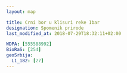 ```yaml
---
layout: map

title: Crni bor u klisuri reke Ibar
designation: Spomenik prirode
last_modified_at: 2018-07-29T18:32:11+02:00

WDPA: [555588992]
BioRaS: [254]
geoSrbija:
  L1_182: [27]
---
```

